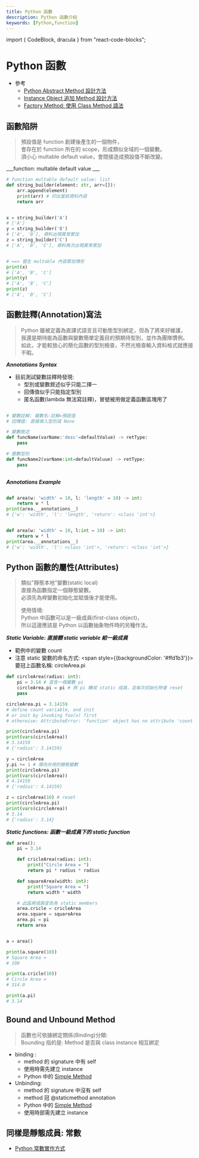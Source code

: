 ```yaml
---
title: Python 函數
description: Python 函數介紹
keywords: [Python,function]
---
```

import { CodeBlock, dracula  } from "react-code-blocks";

# Python 函數  
* 參考
    * [Python Abstract Method 設計方法](../Python類別與OOP/Python_4_AbstractMethod)
    * [Instance Object 追加 Method 設計方法  ](../Python類別與OOP/Python_4_Class#instance-object-append-method)
    * [Factory Method: 使用 Class Method 語法](../Python類別與OOP/Python_4_Class_Members#cls_method_Factory)


## 函數陷阱  
 
> 預設值是 function 創建後產生的一個物件，  
> 會存在於 function 所在的 scope，形成類似全域的一個變數。  
> 須小心 multable default value，會間接造成預設值不斷改變。  
> 


___function: multable default value ___

```python
# function multable default value: list
def string_builder(element: str, arr=[]):
    arr.append(element)
    print(arr) # 印出當前資料內容
    return arr


x = string_builder('A')
# ['A']
y = string_builder('B')
# ['A', 'B'], 資料出現異常累加
z = string_builder('C')
# ['A', 'B', 'C'], 資料再次出現異常累加


# ==> 發生 multable 內容累加情形
print(x)
# ['A', 'B', 'C']
print(y)
# ['A', 'B', 'C']
print(z)
# ['A', 'B', 'C']
```

## 函數註釋(Annotation)寫法
> 
> Python 雖被定義為直譯式語言且可動態型別綁定，但為了將來好維護，  
> 我還是期待能為函數與變數簡單定義目的預期待型別，並作為團隊慣例。  
> 如此，才能較放心的簡化函數的型別檢查，不然光檢查輸入資料格式就應接不暇。    

___Annotations Syntax___

* 目前測試變數註釋時發現:
    * 型別或變數敘述似乎只能二擇一
    * 回傳值似乎只能指定型別
    * 匿名函數(lambda 無法寫註釋)，冒號被用做定義函數區塊用了


```python

# 變數註解: 變數名:註解=預設值
# 回傳值: 直接填入型別或 None

# 變數敘述
def funcName(varName:'desc'=defaultValue) -> retType:
    pass

# 變數型別
def funcName2(varName:int=defaultValuue) -> retType:
    pass
    
```


___Annotations Example___

```python

def area(w: 'width' = 10, l: 'length' = 10) -> int:
    return w * l
print(area.__annotations__)
# {'w': 'width', 'l': 'length', 'return': <class 'int'>}


def area(w: 'width' = 10, l:int = 10) -> int:
    return w * l
print(area.__annotations__)
# {'w': 'width', 'l': <class 'int'>, 'return': <class 'int'>}    
```


## Python 函數的屬性(Attributes)
> 
> 類似"靜態本地"變數(static local)  
> 直接為函數指定一個靜態變數。  
> 必須先為桿變數初始化並賦值後才能使用。  
>
> 使用情境:  
> Python 中函數可以是一級成員(first-class object)，  
> 所以這邊應該是 Python 以函數抽象物件時的另種作法。  
> 

___Static Variable: 直接餵 static variable 給一級成員___

* 範例中的變數 count
* 注意 static 變數的命名方式: <span style={{backgroundColor: '#ffd1b3'}}>要冠上函數名稱: circleArea.pi</span>

```python
def circleArea(radius: int):
    pi = 3.14 # 宣告一個變數 pi
    circleArea.pi = pi # 將 pi 轉成 static 成員，且每次初始化時會 reset
    pass

circleArea.pi = 3.14159
# define count variable, and init
# or init by invoking foo(x) first
# otherwise: AttributeError: 'function' object has no attribute 'count'

print(circleArea.pi)
print(vars(circleArea))
# 3.14159
# {'radius': 3.14159}

y = circleArea
y.pi += 1 # 導向共用的靜態變數
print(circleArea.pi)
print(vars(circleArea))
# 4.14159
# {'radius': 4.14159}

z = circleArea(10) # reset
print(circleArea.pi)
print(vars(circleArea))
# 3.14
# {'radius': 3.14}

``` 

___Static functions: 函數一級成員下的 static function___

```python
def area():
    pi = 3.14

    def cricleArea(radius: int):
        print("Circle Area = ")
        return pi * radius * radius

    def squareArea(width: int):
        print("Square Area = ")
        return width * width

    # 此區將成員宣告為 static members
    area.cricle = cricleArea
    area.square = squareArea
    area.pi = pi
    return area


a = area()

print(a.square(10))
# Square Area =
# 100

print(a.cricle(10))
# Circle Area =
# 314.0

print(a.pi)
# 3.14
```

## Bound and Unbound Method

> 函數也可依據綁定關係(Binding)分類:  
> Bounding 指的是: Method 是否與 class instance 相互綁定  

* binding : 
    * method 的 signature 中有 self
    * 使用時需先建立 instance
    * Python 中的 [Simple Method](../Python類別與OOP/Python_4_Class_Members#Funs_Instance)
* Unbinding:
    * method 的 signature 中沒有 self
    * method 冠 @staticmethod annotation
    * Python 中的 [Simple Method](../Python類別與OOP/Python_4_Class_Members#Funs_Static)
    * 使用時部需先建立 instance



## 同樣是靜態成員: 常數
* [Python 常數實作方式](../Python特殊操作/Python_2_Constant)